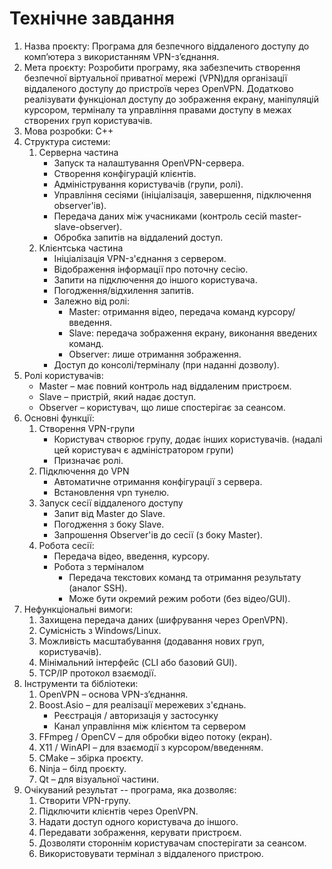 # Технічне завдання

1. Назва проєкту: Програма для безпечного віддаленого доступу до комп’ютера з використанням VPN-з’єднання.
2. Мета проєкту: Розробити програму, яка забезпечить створення безпечної віртуальної приватної мережі (VPN)для організації віддаленого доступу до пристроїв через OpenVPN. Додатково реалізувати функціонал доступу до зображення екрану, маніпуляцій курсором, терміналу та управління правами доступу в межах створених груп користувачів.
3. Мова розробки: C++
4. Структура системи:
    1. Серверна частина
        * Запуск та налаштування OpenVPN-сервера.
        * Створення конфігурацій клієнтів.
        * Адміністрування користувачів (групи, ролі).
        * Управління сесіями (ініціалізація, завершення, підключення observer'ів).
        * Передача даних між учасниками (контроль сесій master-slave-observer).
        * Обробка запитів на віддалений доступ.
    2. Клієнтська частина
        * Ініціалізація VPN-з'єднання з сервером.
        * Відображення інформації про поточну сесію.
        * Запити на підключення до іншого користувача.
        * Погодження/відхилення запитів.
        * Залежно від ролі:
            * Master: отримання відео, передача команд курсору/введення.
            * Slave: передача зображення екрану, виконання введених команд.
            * Observer: лише отримання зображення.
        * Доступ до консолі/терміналу (при наданні дозволу).
5. Ролі користувачів:
    * Master – має повний контроль над віддаленим пристроєм.
    * Slave – пристрій, який надає доступ.
    * Observer – користувач, що лише спостерігає за сеансом.
6. Основні функції:
    1. Створення VPN-групи
        * Користувач створює групу, додає інших користувачів. (надалі цей користувач є адміністратором групи)
        * Призначає ролі.
    2. Підключення до VPN
        * Автоматичне отримання конфігурації з сервера.
        * Встановлення vpn тунелю.
    3. Запуск сесії віддаленого доступу
        * Запит від Master до Slave.
        * Погодження з боку Slave.
        * Запрошення Observer'ів до сесії (з боку Master).
    4. Робота сесії:
        * Передача відео, введення, курсору.
        * Робота з терміналом
            * Передача текстових команд та отримання результату (аналог SSH).
            * Може бути окремий режим роботи (без відео/GUI).
7. Нефункціональні вимоги:
    1. Захищена передача даних (шифрування через OpenVPN).
    2. Сумісність з Windows/Linux.
    3. Можливість масштабування (додавання нових груп, користувачів).
    4. Мінімальний інтерфейс (CLI або базовий GUI).
    5. TCP/IP протокол взаємодії.
8. Інструменти та бібліотеки:
    1. OpenVPN – основа VPN-з’єднання.
    2. Boost.Asio  – для реалізації мережевих з'єднань.
        * Реєстрація / авторизація у застосунку
        * Канал управління між клієнтом та сервером
    3. FFmpeg / OpenCV – для обробки відео потоку (екран).
    4. X11 / WinAPI – для взаємодії з курсором/введенням.
    5. CMake – збірка проєкту.
    6. Ninja – білд проєкту.
    7. Qt – для візуальної частини.
9. Очікуваний результат -- програма, яка дозволяє:
    1. Створити VPN-групу.
    2. Підключити клієнтів через OpenVPN.
    3. Надати доступ одного користувача до іншого.
    4. Передавати зображення, керувати пристроєм.
    5. Дозволяти стороннім користувачам спостерігати за сеансом.
    6. Використовувати термінал з віддаленого пристрою.
